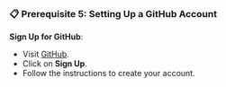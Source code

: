 ### 📋 **Prerequisite 5: Setting Up a GitHub Account**

**Sign Up for GitHub**:
   - Visit [GitHub](https://github.com/).
   - Click on **Sign Up**.
   - Follow the instructions to create your account.

